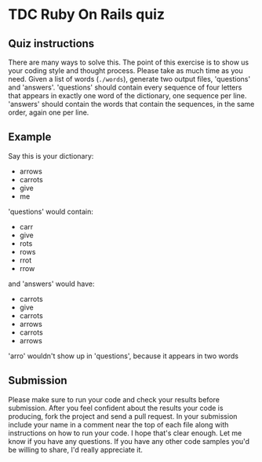 TDC Ruby On Rails quiz                                                                                                                       
======================                                                                                                                       
                                                                                                                               
Quiz instructions                                                                                                             
------------------                                                                                                             
There are many ways to solve this. The point of this exercise is to show us your coding style and thought process. Please take as much time as you need.
Given a list of words (`./words`), generate two output files, 'questions' and 'answers'.  'questions' should contain every sequence of four letters that appears in exactly one word of the dictionary, one sequence per line.  'answers' should contain the words that contain the sequences, in the same order, again one per line.

Example                                                                                                                    
-------                                                                                                                    
Say this is your dictionary:                                                                                                   
* arrows                                                                                                                       
* carrots                                                                                                                      
* give                                                                                                                         
* me                                                                                                                           
                                                                                                                               
'questions' would contain:                                                                                                     
* carr                                                                                                                         
* give                                                                                                                         
* rots                                                                                                                         
* rows                                                                                                                         
* rrot                                                                                                                         
* rrow                                                                                                                         
                                                                                                                               
and 'answers' would have:                                                                                                      
* carrots                                                                                                                      
* give                                                                                                                         
* carrots                                                                                                                      
* arrows                                                                                                                       
* carrots                                                                                                                      
* arrows                                                                                                                       
                                                                                                                               
'arro' wouldn't show up in 'questions', because it appears in two words                                                        

Submission
----------
Please make sure to run your code and check your results before submission.  After you feel confident about the results your code is producing, fork the project and send a pull request. In your submission include your name in a comment near the top of each file along with instructions on how to run your code.  I hope that's clear enough.  Let me know if you have any questions.  If you have any other code samples you'd be willing to share, I'd really appreciate it.                                                                                                      
